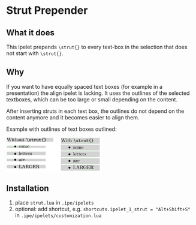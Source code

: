 # Strut Prepender

## What it does

This ipelet prepends `\strut{}` to every text-box in the selection that does not start with `\strut{}`.

## Why

If you want to have equally spaced text boxes (for example in a presentation) the align ipelet is lacking.  It uses the outlines of the selected textboxes, which can be too large or small depending on the content.

After inserting struts in each text box, the outlines do not depend on the content anymore and it becomes easier to align them.

Example with outlines of text boxes outlined:

<img src="example.svg" alt="Example" style="width:50%; height:auto;">

## Installation

1. place `strut.lua` in `.ipe/ipelets`
2. optional: add shortcut, e.g. `shortcuts.ipelet_1_strut = "Alt+Shift+S"` in `.ipe/ipelets/customization.lua`
